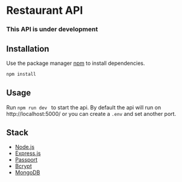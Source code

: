 # Restaurant API

### This API is under development

## Installation

Use the package manager [npm](https://www.npmjs.com/products/orgs?utm_source=adwords&utm_medium=ppc&utm_campaign=npmOrgs2019Q2&utm_content=site&gclid=CjwKCAjw8qjnBRA-EiwAaNvhwK27LeE9Qay53qENNrQ1LIPGd6Z8BG6uLJ5m3VS_7CyKfVz5TYiv1hoCkHYQAvD_BwE) to install dependencies.

```bash
npm install
```

## Usage
Run ```npm run dev ``` to start the api.
By default the api will run on http://localhost:5000/ or you can create a ```.env``` and set another port.

## Stack
- [Node.js](https://nodejs.org/en/)
- [Express.js](https://expressjs.com/)
- [Passport](http://www.passportjs.org/)
- [Bcrypt](https://www.npmjs.com/package/bcrypt)
- [MongoDB](https://www.mongodb.com/)
